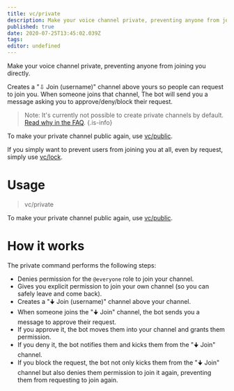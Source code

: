 ```yaml
---
title: vc/private
description: Make your voice channel private, preventing anyone from joining you directly.
published: true
date: 2020-07-25T13:45:02.039Z
tags:
editor: undefined
---
```


Make your voice channel private, preventing anyone from joining you directly.

Creates a "⇩ Join (username)" channel above yours so people can request to join you. When someone joins that channel, The bot will send you a message asking you to approve/deny/block their request.

> Note: It's currently not possible to create private channels by default. [Read why in the FAQ](/FAQ#can-i-make-private-channels-by-default).
{.is-info}

To make your private channel public again, use [vc/public](/commands/public).

If you simply want to prevent users from joining you at all, even by request, simply use [vc/lock](/commands/lock).

# Usage

> vc/private

To make your private channel public again, use [vc/public](/commands/public).

# How it works

The private command performs the following steps:

* Denies permission for the `@everyone` role to join your channel.
* Gives you explicit permission to join your own channel (so you can safely leave and come back).
* Creates a "🠋 Join (username)" channel above your channel.
* When someone joins the "🠋 Join" channel, the bot sends you a message to approve their request.
* If you approve it, the bot moves them into your channel and grants them permission.
* If you deny it, the bot notifies them and kicks them from the "🠋 Join" channel.
* If you block the request, the bot not only kicks them from the "🠋 Join" channel but also denies them permission to join it again, preventing them from requesting to join again.
